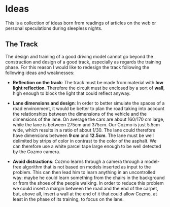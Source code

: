# Ideas

This is a collection of ideas born from readings of articles on the web or personal speculations during sleepless nights.

## The Track

The design and training of a good driving model cannot go beyond the construction and design of a good track, 
especially as regards the training phase. For this reason I would like to redesign the track following the following
ideas and weaknesses:

- **Reflection on the track**: The track must be made from material with **low light reflection**. Therefore the circuit must be
enclosed by a sort of **wall**, high enough to block the light that could reflect anyway.

- **Lane dimensions and design**: In order to better simulate the spaces of a road environment, it would be better to plan the road
taking into account the relationships between the dimensions of the vehicle and the dimensions of the lane.
On average the cars are about 160/170 cm large, while the lane is between 275cm and 375cm. Our Cozmo is just 5.5cm wide,
which results in a ratio of about 1/30. The lane could therefore have dimensions between **9 cm** and **12.5cm**.
 The lane must be well delimited by strips of color in contrast to the color of the asphalt.
We can therefore use a white parcel tape large enough to be well detected by the Cozmo camera.

- **Avoid distractions**: Cozmo learns through a camera through a model-free algorithm that is not based on models inserted
as input to the problem. This can then lead him to learn anything in an uncontrolled way: maybe he could learn something
from the chairs in the background or from the shoes of the people walking.
In order to reduce this problem we could insert a margin between the road and the end of the carpet, but, above all, 
insert a wall at the end of it that could allow Cozmo, at least in the phase of its training, to focus on the lane.
